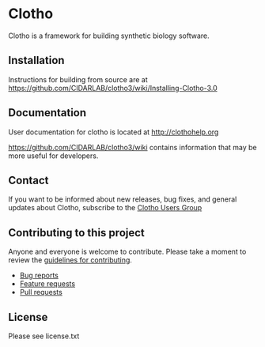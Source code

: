 Clotho
======

Clotho is a framework for building synthetic biology software. 

Installation
------------

Instructions for building from source are at 
https://github.com/CIDARLAB/clotho3/wiki/Installing-Clotho-3.0

Documentation
-------------
User documentation for clotho is located at http://clothohelp.org

https://github.com/CIDARLAB/clotho3/wiki contains information that may
be more useful for developers.

Contact
-------
If you want to be informed about new releases, bug fixes, and general
updates about Clotho, subscribe to the [Clotho Users Group]( 
https://groups.google.com/group/clotho-users)


Contributing to this project
----------------------------

Anyone and everyone is welcome to contribute. Please take a moment to
review the [guidelines for contributing](CONTRIBUTING.md).

* [Bug reports](CONTRIBUTING.md#bugs)
* [Feature requests](CONTRIBUTING.md#features)
* [Pull requests](CONTRIBUTING.md#pull-requests)

License
-------
Please see license.txt
